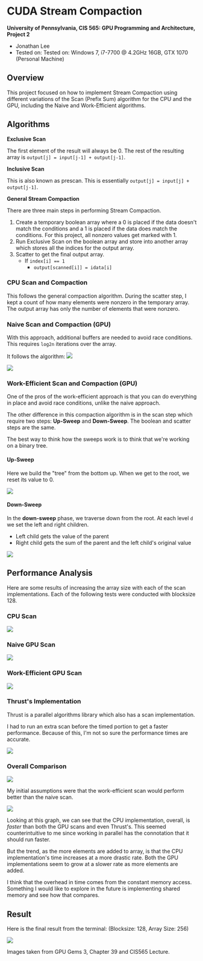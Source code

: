 CUDA Stream Compaction
======================

**University of Pennsylvania, CIS 565: GPU Programming and Architecture, Project 2**

* Jonathan Lee
* Tested on: Tested on: Windows 7, i7-7700 @ 4.2GHz 16GB, GTX 1070 (Personal Machine)

## Overview

This project focused on how to implement Stream Compaction using different variations of the Scan (Prefix Sum) algorithm for the CPU and the GPU, including the Naive and Work-Efficient algorithms. 

## Algorithms

**Exclusive Scan** 

The first element of the result will always be 0. The rest of the resulting array is `output[j] = input[j-1] + output[j-1]`.

**Inclusive Scan**

This is also known as prescan. This is essentially `output[j] = input[j] + output[j-1]`.

**General Stream Compaction**

There are three main steps in performing Stream Compaction.
1. Create a temporary boolean array where a 0 is placed if the data doesn't match the conditions and a 1 is placed if the data does match the conditions. For this project, all nonzero values get marked with 1.
2. Run Exclusive Scan on the boolean array and store into another array which stores all the indices for the output array.
3. Scatter to get the final output array. 
    - If `index[i] == 1`
        - `output[scanned[i]] = idata[i]`  

### CPU Scan and Compaction
This follows the general compaction algorithm. During the scatter step, I kept a count of how many elements were nonzero in the temporary array. The output array has only the number of elements that were nonzero. 

### Naive Scan and Compaction (GPU)
With this approach, additional buffers are needed to avoid race conditions. This requires `log2n` iterations over the array.

It follows the algorithm:
![](img/naivealgorithm.png)

![](img/naivescan.jpg)

### Work-Efficient Scan and Compaction (GPU)
One of the pros of the work-efficient approach is that you can do everything in place and avoid race conditions, unlike the naive approach. 

The other difference in this compaction algorithm is in the scan step which require two steps: **Up-Sweep** and **Down-Sweep**. The boolean and scatter steps are the same.

The best way to think how the sweeps work is to think that we're working on a binary tree. 

#### Up-Sweep
Here we build the "tree" from the bottom up. When we get to the root, we reset its value to 0. 

![](img/upsweep.jpg)

#### Down-Sweep
In the **down-sweep** phase, we traverse down from the root. At each level `d` we set the left and right children.
- Left child gets the value of the parent
- Right child gets the sum of the parent and the left child's original value

![](img/downsweep.jpg)

## Performance Analysis
Here are some results of increasing the array size with each of the scan implementations. Each of the following tests were conducted with blocksize 128.

### CPU Scan 
![](img/cpu.png)

### Naive GPU Scan
![](img/naive.png)

### Work-Efficient GPU Scan 
![](img/efficient.png)

### Thrust's Implementation
Thrust is a parallel algorithms library which also has a scan implementation. 

I had to run an extra scan before the timed portion to get a faster performance. Because of this, I'm not so sure the performance times are accurate.

![](img/thrust.png)

### Overall Comparison 
![](img/implementation_data.png)

My initial assumptions were that the work-efficient scan would perform better than the naive scan. 

![](img/implementation_chart.png)

Looking at this graph, we can see that the CPU implementation, overall, is *faster* than both the GPU scans and even Thrust's. This seemed counterintuitive to me since working in parallel has the connotation that it should run faster.

But the trend, as the more elements are added to array, is that the CPU implementation's time increases at a more drastic rate. Both the GPU implementations seem to grow at a slower rate as more elements are added.

I think that the overhead in time comes from the constant memory access. Something I would like to explore in the future is implementing shared memory and see how that compares.

## Result
Here is the final result from the terminal: (Blocksize: 128, Array Size: 256)

![](img/results.png)

Images taken from GPU Gems 3, Chapter 39 and CIS565 Lecture.